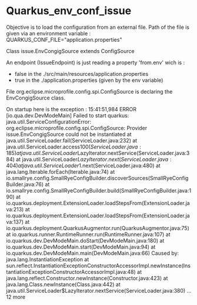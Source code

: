 # Quarkus_env_conf_issue

Objective is to load the configuration from an external file.
Path of the file is given via an environment variable :
QUARKUS_CONF_FILE="application.properties"

Class issue.EnvCongigSource extends ConfigSource

An endpoint (IssueEndpoint) is just reading a property 'from.env' wich is :
- false in the ./src/main/resources/application.properties
- true in the ./application.properties (given by the env variable)

File org.eclipse.microprofile.config.spi.ConfigSource is declaring the EnvCongigSource class.

On startup here is the exception :
15:41:51,984 ERROR [io.qua.dev.DevModeMain] Failed to start quarkus: java.util.ServiceConfigurationError: org.eclipse.microprofile.config.spi.ConfigSource: Provider issue.EnvCongigSource could not be instantiated
        at java.util.ServiceLoader.fail(ServiceLoader.java:232)
        at java.util.ServiceLoader.access$100(ServiceLoader.java:185)
        at java.util.ServiceLoader$LazyIterator.nextService(ServiceLoader.java:384)
        at java.util.ServiceLoader$LazyIterator.next(ServiceLoader.java:404)
        at java.util.ServiceLoader$1.next(ServiceLoader.java:480)
        at java.lang.Iterable.forEach(Iterable.java:74)
        at io.smallrye.config.SmallRyeConfigBuilder.discoverSources(SmallRyeConfigBuilder.java:76)
        at io.smallrye.config.SmallRyeConfigBuilder.build(SmallRyeConfigBuilder.java:190)
        at io.quarkus.deployment.ExtensionLoader.loadStepsFrom(ExtensionLoader.java:213)
        at io.quarkus.deployment.ExtensionLoader.loadStepsFrom(ExtensionLoader.java:137)
        at io.quarkus.deployment.QuarkusAugmentor.run(QuarkusAugmentor.java:75)
        at io.quarkus.runner.RuntimeRunner.run(RuntimeRunner.java:107)
        at io.quarkus.dev.DevModeMain.doStart(DevModeMain.java:180)
        at io.quarkus.dev.DevModeMain.start(DevModeMain.java:94)
        at io.quarkus.dev.DevModeMain.main(DevModeMain.java:66)
Caused by: java.lang.InstantiationException
        at sun.reflect.InstantiationExceptionConstructorAccessorImpl.newInstance(InstantiationExceptionConstructorAccessorImpl.java:48)
        at java.lang.reflect.Constructor.newInstance(Constructor.java:423)
        at java.lang.Class.newInstance(Class.java:442)
        at java.util.ServiceLoader$LazyIterator.nextService(ServiceLoader.java:380)
        ... 12 more
